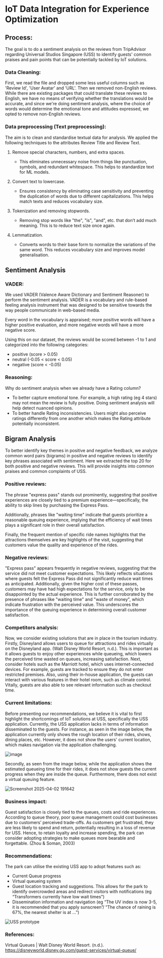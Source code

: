 # IoT Data Integration for Experience Optimization

## Process:

The goal is to do a sentiment analysis on the reviews from TripAdvisor regarding Universal Studios Singapore (USS) to identify guests' common praises and pain points that can be potentially tackled by IoT solutions.

### Data Cleaning:

First, we read the file and dropped some less useful columns such as 'Review Id', 'User Avatar' and 'URL'. Then we removed non-English reviews. While there are existing packages that could translate these reviews to English, we have no means of verifying whether the translations would be accurate, and since we're doing sentiment analysis, where the choice of words would determine the emotional tone and attitudes expressed, we opted to remove non-English reviews.

### Data preprocessing (Text preprocessing):

The aim is to clean and standardise textual data for analysis. We applied the following techniques to the attributes Review Title and Review Text.

1. Remove special characters, numbers, and extra spaces.
    - This eliminates unnecessary noise from things like punctuation, symbols, and redundant whitespace. This helps to standardize text for ML models.

2. Convert text to lowercase.
    - Ensures consistency by eliminating case sensitivity and preventing the duplication of words due to different capitalizations. This helps match texts and reduces vocabulary size.


3. Tokenization and removing stopwords.
    - Removing stop words like "the", "is", "and", etc. that don’t add much meaning. This is to reduce text size once again.

4. Lemmatization.
    - Converts words to their base form to normalize the variations of the same word. This reduces vocabulary size and improves model generalisation.
  

## Sentiment Analysis

### VADER: 
We used VADER (Valence Aware Dictionary and Sentiment Reasoner) to perform the sentiment analysis. VADER is a vocabulary and rule-based feeling analysis instrument that was designed to be sensitive towards the way people communicate in web-based media. 

Every word in the vocabulary is appraised; more positive words will have a higher positive evaluation, and more negative words will have a more negative score.

Using this on our dataset, the reviews would be scored between -1 to 1 and categorized into the following categories:
- positive (score > 0.05) 
- neutral (-0.05 < score < 0.05)
- negative (score < -0.05)

### Reasoning:
Why do sentiment analysis when we already have a Rating column?
- To better capture emotional tone. For example, a high rating (eg 4 stars) may not mean the review is fully positive. Doing sentiment analysis will help detect nuanced opinions.
- To better handle Rating inconsistencies. Users might also perceive ratings differently from one another which makes the Rating attribute potentially inconsistent.

## Bigram Analysis

To better identify key themes in positive and negative feedback, we analyze common word pairs (bigrams) in positive and negative reviews to identify key phrases associated with sentiment. Here we extracted the top 20 for both positive and negative reviews. This will provide insights into common praises and common complaints of USS.

### Positive reviews:

The phrase "express pass" stands out prominently, suggesting that positive experiences are closely tied to a premium experience—specifically, the ability to skip lines by purchasing the Express Pass.

Additionally, phrases like "waiting time" indicate that guests prioritize a reasonable queuing experience, implying that the efficiency of wait times plays a significant role in their overall satisfaction.

Finally, the frequent mention of specific ride names highlights that the attractions themselves are key highlights of the visit, suggesting that customers value the quality and experience of the rides.


### Negative reviews:

"Express pass" appears frequently in negative reviews, suggesting that the service did not meet customer expectations. This likely reflects situations where guests felt the Express Pass did not significantly reduce wait times as anticipated. Additionally, given the higher cost of these passes, customers may have had high expectations for the service, only to be disappointed by the actual experience. This is further corroborated by the presence of phrases like "waiting time" and "waste of money", which indicate frustration with the perceived value. This underscores the importance of the queuing experience in determining overall customer satisfaction.

### Competitors analysis:

Now, we consider existing solutions that are in place in the tourism industry. Firstly, Disneyland allows users to queue for attractions and rides virtually on the Disneyland app. (Walt Disney World Resort, n.d.). This is important as it allows guests to enjoy other experiences while queueing, which lowers the perceived time wasted on queues, increasing satisfaction. Next, consider hotels such as the Marriott hotel, which uses internet-connected devices. For example, guests are tracked to ensure they do not enter restricted premises. Also, using their in-house application, the guests can interact with various features in their hotel room, such as climate control. Vitally, guests are also able to see relevant information such as checkout time.

### Current limitations:

Before presenting our recommendations, we believe it is vital to first highlight the shortcomings of IoT solutions at USS, specifically the USS application. Currently, the USS application lacks in terms of information disseminated to the guests. For instance, as seen in the image below, the application currently only shows the rough location of their rides, shows, dining places, etc. However, it does not show the users' current location, which makes navigation via the application challenging.

![image](https://github.com/user-attachments/assets/63f2de1c-b440-4858-b6f1-558d122dd8fe)


Secondly, as seen from the image below, while the application shows the estimated queueing time for their rides, it does not show guests the current progress when they are inside the queue. Furthermore, there does not exist a virtual queuing feature. 

![Screenshot 2025-04-02 191642](https://github.com/user-attachments/assets/7814efcf-18f6-4768-abf6-0d20dca34843)

### Business impact:

Guest satisfaction is closely tied to the queues, costs and ride experiences. According to queue theory, poor queue management could cost businesses due to customers’ perceived trade-offs. As customers get frustrated, they are less likely to spend and return, potentially resulting in a loss of revenue for USS. Hence, to retain loyalty and increase spending, the park can consider adopting strategies to make queues more bearable and forgettable. (Zhou & Soman, 2003) 

### Recommendations:

The park can utilise the existing USS app to adopt features such as:
* Current Queue progress
* Virtual queueing system
* Guest location tracking and suggestions. This allows for the park to identify overcrowded areas and redirect visitors with notifications (eg “Transformers currently have low wait times”)
* Dissemination information and navigation (eg “The UV index is now 3-5, it is recommended that you apply sunscreen”/ “The chance of raining is 67%, the nearest shelter is at …”)


![USS prototype](https://github.com/user-attachments/assets/c75aa543-0778-4df1-b3e5-f9bc34e08bd4)



### References:
Virtual Queues | Walt Disney World Resort. (n.d.). https://disneyworld.disney.go.com/guest-services/virtual-queue/


